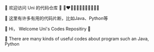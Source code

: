 🥰 欢迎访问 Uni 的代码仓库 🥰
🤎❤️💛🖤💖💜💙💛💖💙🤎🖤

🤟 这里有许多有用的代码片断，比如Java、Python等




🥰 Hi， Welcome Uni's Codes Repositiry 🥰


🤟 There are many kinds of useful codes about program such an Java, Python
